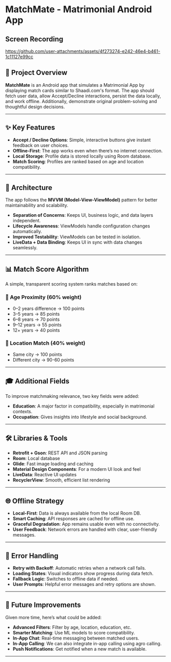 # MatchMate - Matrimonial Android App

## Screen Recording


https://github.com/user-attachments/assets/4f273274-e242-46e4-b461-1c11127e99cc




## 📱 Project Overview

**MatchMate** is an Android app that simulates a Matrimonial App by displaying
match cards similar to Shaadi.com's format. The app should fetch user data, allow
Accept/Decline interactions, persist the data locally, and work offline. Additionally,
demonstrate original problem-solving and thoughtful design decisions.

---

## ✨ Key Features

- **Accept / Decline Options**: Simple, interactive buttons give instant feedback on user choices.
- **Offline-First**: The app works even when there’s no internet connection.
- **Local Storage**: Profile data is stored locally using Room database.
- **Match Scoring**: Profiles are ranked based on age and location compatibility.
---

## 🧠 Architecture

The app follows the **MVVM (Model-View-ViewModel)** pattern for better maintainability and scalability.

- **Separation of Concerns**: Keeps UI, business logic, and data layers independent.
- **Lifecycle Awareness**: ViewModels handle configuration changes automatically.
- **Improved Testability**: ViewModels can be tested in isolation.
- **LiveData + Data Binding**: Keeps UI in sync with data changes seamlessly.

---

## 📊 Match Score Algorithm

A simple, transparent scoring system ranks matches based on:

### 🎂 Age Proximity (60% weight)
- 0–2 years difference → 100 points  
- 3–5 years → 85 points  
- 6–8 years → 70 points  
- 9–12 years → 55 points  
- 12+ years → 40 points  

### 📍 Location Match (40% weight)
- Same city → 100 points  
- Different city → 90-60 points  
---

## 🎓 Additional Fields

To improve matchmaking relevance, two key fields were added:

- **Education**: A major factor in compatibility, especially in matrimonial contexts.
- **Occupation**: Gives insights into lifestyle and social background.
---

## 🛠 Libraries & Tools

- **Retrofit + Gson**: REST API and JSON parsing  
- **Room**: Local database  
- **Glide**: Fast image loading and caching  
- **Material Design Components**: For a modern UI look and feel  
- **LiveData**: Reactive UI updates  
- **RecyclerView**: Smooth, efficient list rendering  
---

## 🌐 Offline Strategy

- **Local-First**: Data is always available from the local Room DB.
- **Smart Caching**: API responses are cached for offline use.
- **Graceful Degradation**: App remains usable even with no connectivity.
- **User Feedback**: Network errors are handled with clear, user-friendly messages.

---

## 🚨 Error Handling

- **Retry with Backoff**: Automatic retries when a network call fails.
- **Loading States**: Visual indicators show progress during data fetch.
- **Fallback Logic**: Switches to offline data if needed.
- **User Prompts**: Helpful error messages and retry options are shown.

---

## 🚀 Future Improvements

Given more time, here’s what could be added:

- **Advanced Filters**: Filter by age, location, education, etc.
- **Smarter Matching**: Use ML models to score compatibility.
- **In-App Chat**: Real-time messaging between matched users.
- **In-App Calling**: We can also integrate in-app calling using agro calling.
- **Push Notifications**: Get notified when a new match is available.
---
